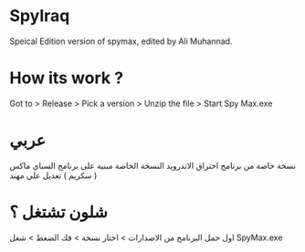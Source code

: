 # SpyIraq
Speical Edition version of spymax, edited by Ali Muhannad.

# How its work ?

Got to > Release > Pick a version  > Unzip the file > Start Spy Max.exe

# عربي
نسخة خاصة من برنامج اختراق الاندرويد النسخة الخاصة مبنية على برنامج السباي ماكس ( سكريم ) تعديل علي مهند  

# شلون تشتغل ؟

اول حمل البرنامج من الاصدارات > اختار نسخة > فك الضغط > شغل SpyMax.exe
